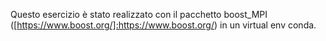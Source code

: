 Questo esercizio è stato realizzato con il pacchetto boost_MPI ([https://www.boost.org/]:https://www.boost.org/) in un virtual env conda.

